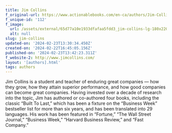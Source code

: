 ```yaml
---
title: Jim Collins
f_original-url: https://www.actionablebooks.com/en-ca/authors/Jim-Collins/
f_unique-id: '112'
f_image:
  url: /assets/external/65d77a10e1933dfafaa5fdd3_jim-collins-lg-180x220.jpeg
  alt: null
slug: jim-collins
updated-on: '2024-02-23T13:30:34.450Z'
created-on: '2024-02-22T16:45:05.156Z'
published-on: '2024-02-23T13:42:23.311Z'
f_website-2: http://www.jimcollins.com/
layout: '[authors].html'
tags: authors
---
```


Jim Collins is a student and teacher of enduring great companies — how they grow, how they attain superior performance, and how good companies can become great companies. Having invested over a decade of research into the topic, Jim has authored or co-authored four books, including the classic “Built To Last,” which has been a fixture on the “Business Week” bestseller list for more than six years, and has been translated into 29 languages. His work has been featured in “Fortune,” “The Wall Street Journal,” “Business Week,” “Harvard Business Review,” and “Fast Company.”
